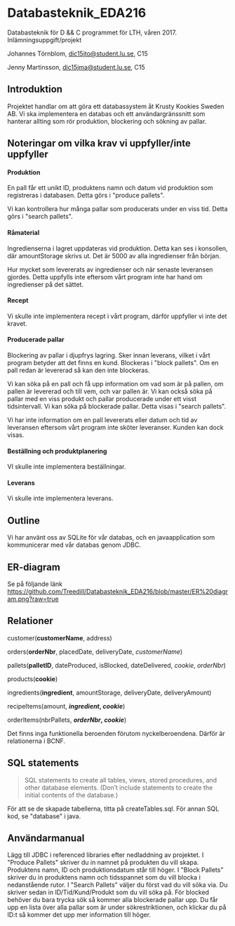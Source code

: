 # Databasteknik_EDA216
Databasteknik för D &amp;&amp; C programmet för LTH, våren 2017. Inlämningsuppgift/projekt

Johannes Törnblom, dic15jto@student.lu.se, C15

Jenny Martinsson, dic15jma@student.lu.se, C15

## Introduktion
Projektet handlar om att göra ett databassystem åt Krusty Kookies Sweden AB. Vi ska implementera en databas och ett användargränssnitt som hanterar allting som rör produktion, blockering och sökning av pallar.

## Noteringar om vilka krav vi uppfyller/inte uppfyller
#### Produktion
En pall får ett unikt ID, produktens namn och datum vid produktion som registreras i databasen.
Detta görs i "produce pallets".

Vi kan kontrollera hur många pallar som producerats under en viss tid.
Detta görs i "search pallets".
#### Råmaterial
Ingredienserna i lagret uppdateras vid produktion. 
Detta kan ses i konsollen, där amountStorage skrivs ut. Det är 5000 av alla ingredienser från början.

Hur mycket som levererats av ingredienser och när senaste leveransen gjordes. Detta uppfylls inte eftersom vårt program inte har hand om ingredienser på det sättet.

#### Recept
Vi skulle inte implementera recept i vårt program, därför uppfyller vi inte det kravet.

#### Producerade pallar
Blockering av pallar i djupfrys lagring. Sker innan leverans, vilket i vårt program betyder att det finns en kund.
Blockeras i "block pallets". Om en pall redan är levererad så kan den inte blockeras.

Vi kan söka på en pall och få upp information om vad som är på pallen, om pallen är levererad och till vem, och var pallen är. Vi kan också söka på pallar med en viss produkt och pallar producerade under ett visst tidsintervall. Vi kan söka på blockerade pallar.
Detta visas i "search pallets".

Vi har inte information om en pall levererats eller datum och tid av leveransen eftersom vårt program inte sköter leveranser. Kunden kan dock visas.

#### Beställning och produktplanering
VI skulle inte implementera beställningar.

#### Leverans
Vi skulle inte implementera leverans.

## Outline
Vi har använt oss av SQLite för vår databas, och en javaapplication som kommunicerar med vår databas genom JDBC. 
## ER-diagram
Se på följande länk
https://github.com/Treedill/Databasteknik_EDA216/blob/master/ER%20diagram.png?raw=true

## Relationer

customer(**customerName**, address)

orders(**orderNbr**, placedDate, deliveryDate, *customerName*)

pallets(**palletID**, dateProduced, isBlocked, dateDelivered, *cookie*, *orderNbr*)

products(**cookie**)

ingredients(**ingredient**, amountStorage, deliveryDate, deliveryAmount)

recipeItems(amount, **_ingredient_, _cookie_**)

orderItems(nbrPallets, **_orderNbr_, _cookie_**)

Det finns inga funktionella beroenden förutom nyckelberoendena. Därför är relationerna i BCNF.


## SQL statements
>SQL statements to create all tables, views, stored procedures, and other database elements. (Don’t include statements to create the initial contents of the database.)

För att se de skapade tabellerna, titta på createTables.sql.
För annan SQL kod, se "database" i java.

## Användarmanual
Lägg till JDBC i referenced libraries efter nedladdning av projektet.
I "Produce Pallets" skriver du in namnet på produkten du vill skapa. Produktens namn, ID och produktionsdatum står till höger.
I "Block Pallets" skriver du in produktens namn och tidsspannet som du vill blocka i nedanstående rutor.
I "Search Pallets" väljer du först vad du vill söka via. Du skriver sedan in ID/Tid/Kund/Produkt som du vill söka på. För blocked behöver du bara trycka sök så kommer alla blockerade pallar upp. Du får upp en lista över alla pallar som är under sökrestriktionen, och klickar du på ID:t så kommer det upp mer information till höger.

